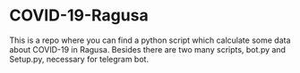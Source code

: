 # COVID-19-Ragusa
This is a repo where you can find a python script which calculate some data about COVID-19 in Ragusa.
Besides there are two many scripts, bot.py and Setup.py, necessary for telegram bot.
